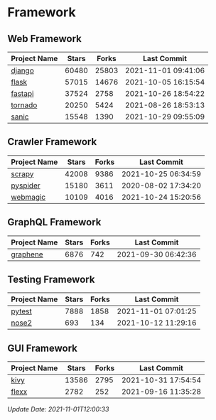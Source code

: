# Framework

## Web Framework
| Project Name | Stars | Forks | Last Commit |
| ------------ | ----- | ----- | ----------- |
| [django](https://github.com/django/django) | 60480 | 25803 | 2021-11-01 09:41:06 |
| [flask](https://github.com/pallets/flask) | 57015 | 14676 | 2021-10-05 16:15:54 |
| [fastapi](https://github.com/tiangolo/fastapi) | 37524 | 2758 | 2021-10-26 18:54:22 |
| [tornado](https://github.com/tornadoweb/tornado) | 20250 | 5424 | 2021-08-26 18:53:13 |
| [sanic](https://github.com/sanic-org/sanic) | 15548 | 1390 | 2021-10-29 09:55:09 |

## Crawler Framework
| Project Name | Stars | Forks | Last Commit |
| ------------ | ----- | ----- | ----------- |
| [scrapy](https://github.com/scrapy/scrapy) | 42008 | 9386 | 2021-10-25 06:34:59 |
| [pyspider](https://github.com/binux/pyspider) | 15180 | 3611 | 2020-08-02 17:34:20 |
| [webmagic](https://github.com/code4craft/webmagic) | 10109 | 4016 | 2021-10-24 15:20:56 |

## GraphQL Framework
| Project Name | Stars | Forks | Last Commit |
| ------------ | ----- | ----- | ----------- |
| [graphene](https://github.com/graphql-python/graphene) | 6876 | 742 | 2021-09-30 06:42:36 |

## Testing Framework
| Project Name | Stars | Forks | Last Commit |
| ------------ | ----- | ----- | ----------- |
| [pytest](https://github.com/pytest-dev/pytest) | 7888 | 1858 | 2021-11-01 07:01:25 |
| [nose2](https://github.com/nose-devs/nose2) | 693 | 134 | 2021-10-12 11:29:16 |

## GUI Framework
| Project Name | Stars | Forks | Last Commit |
| ------------ | ----- | ----- | ----------- |
| [kivy](https://github.com/kivy/kivy) | 13586 | 2795 | 2021-10-31 17:54:54 |
| [flexx](https://github.com/flexxui/flexx) | 2782 | 252 | 2021-09-16 11:35:28 |

*Update Date: 2021-11-01T12:00:33*